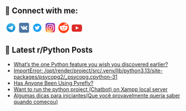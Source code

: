 ## 🔎 Connect with me:
[<img src="https://github.com/bullbesh/bullbesh/blob/main/images/Telegram.png" width="32" height="32" />](https://t.me/bullbesh)
[<img src="https://github.com/bullbesh/bullbesh/blob/main/images/VK.png" width="32" height="32" />](https://vk.com/bullbesh)
[<img src="https://github.com/bullbesh/bullbesh/blob/main/images/Twitter.png" width="32" height="32" />](https://twitter.com/bullbesh1)
[<img src="https://github.com/bullbesh/bullbesh/blob/main/images/Instagram.png" width="32" height="32" />](https://www.instagram.com/bullbesh)
[<img src="https://github.com/bullbesh/bullbesh/blob/main/images/Reddit.png" width="32" height="32" />](https://www.reddit.com/user/bullbesh)
[<img src="https://github.com/bullbesh/bullbesh/blob/main/images/YouTube.png" width="32" height="32" />](https://www.youtube.com/channel/UCtfjRs6uzgq5mfm8S06WTcg)

## 📕 Latest r/Python Posts
<!-- BLOG-POST-LIST:START -->
- [What’s the one Python feature you wish you discovered earlier?](https://www.reddit.com/r/Python/comments/1ni9puj/whats_the_one_python_feature_you_wish_you/)
- [ImportError: /opt/render/project/src/.venv/lib/python3.13/site-packages/psycopg2/_psycopg.cpython-31](https://www.reddit.com/r/Python/comments/1ni9kd3/importerror/)
- [Has Anyone Been Using Pyrefly?](https://www.reddit.com/r/Python/comments/1ni81px/has_anyone_been_using_pyrefly/)
- [Want to run the python project &lpar;Chatbot&rpar; on Xampp local server](https://www.reddit.com/r/Python/comments/1ni74c4/want_to_run_the_python_project_chatbot_on_xampp/)
- [Algumas dicas para iniciantes&lpar;Que você provavelmente queria saber quando começou&rpar;](https://www.reddit.com/r/Python/comments/1ni3kyj/algumas_dicas_para_iniciantesque_você/)
<!-- BLOG-POST-LIST:END -->
